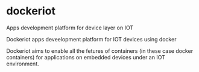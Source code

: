 # dockeriot
Apps development platform for device layer on IOT

Dockeriot apps deveelopment platform for IOT devices using docker

Dockeriot aims to enable all the fetures of containers (in these case docker containers) for applications on embedded devices
under an IOT environment. 

